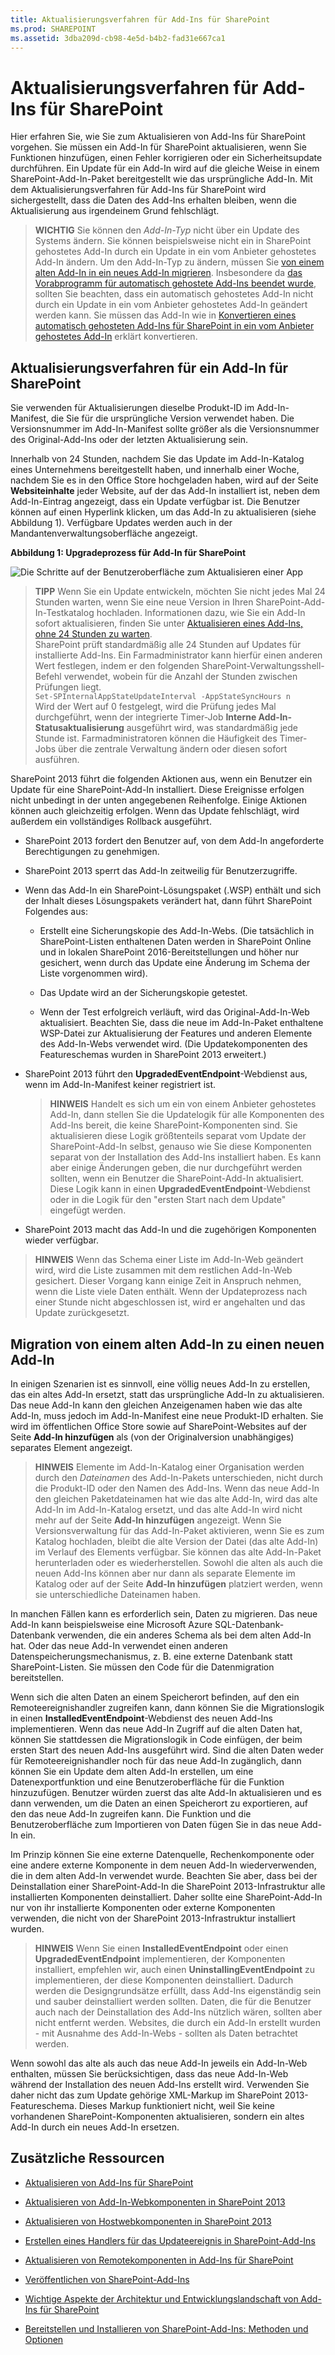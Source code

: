```yaml
---
title: Aktualisierungsverfahren für Add-Ins für SharePoint
ms.prod: SHAREPOINT
ms.assetid: 3dba209d-cb98-4e5d-b4b2-fad31e667ca1
---
```



# Aktualisierungsverfahren für Add-Ins für SharePoint
Hier erfahren Sie, wie Sie zum Aktualisieren von Add-Ins für SharePoint vorgehen.
Sie müssen ein Add-In für SharePoint aktualisieren, wenn Sie Funktionen hinzufügen, einen Fehler korrigieren oder ein Sicherheitsupdate durchführen. Ein Update für ein Add-In wird auf die gleiche Weise in einem SharePoint-Add-In-Paket bereitgestellt wie das ursprüngliche Add-In. Mit dem Aktualisierungsverfahren für Add-Ins für SharePoint wird sichergestellt, dass die Daten des Add-Ins erhalten bleiben, wenn die Aktualisierung aus irgendeinem Grund fehlschlägt.





> **WICHTIG**
> Sie können den  *Add-In-Typ*  nicht über ein Update des Systems ändern. Sie können beispielsweise nicht ein in SharePoint gehostetes Add-In durch ein Update in ein vom Anbieter gehostetes Add-In ändern. Um den Add-In-Typ zu ändern, müssen Sie [von einem alten Add-In in ein neues Add-In migrieren](#Major). Insbesondere da  [das Vorabprogramm für automatisch gehostete Add-Ins beendet wurde](http://blogs.office.com/2014/05/16/update-on-autohosted-apps-preview-program/), sollten Sie beachten, dass ein automatisch gehostetes Add-In nicht durch ein Update in ein vom Anbieter gehostetes Add-In geändert werden kann. Sie müssen das Add-In wie in  [Konvertieren eines automatisch gehosteten Add-Ins für SharePoint in ein vom Anbieter gehostetes Add-In](convert-an-autohosted-sharepoint-add-in-to-a-provider-hosted-add-in.md) erklärt konvertieren.





## Aktualisierungsverfahren für ein Add-In für SharePoint
<a name="Minor"> </a>

Sie verwenden für Aktualisierungen dieselbe Produkt-ID im Add-In-Manifest, die Sie für die ursprüngliche Version verwendet haben. Die Versionsnummer im Add-In-Manifest sollte größer als die Versionsnummer des Original-Add-Ins oder der letzten Aktualisierung sein.



Innerhalb von 24 Stunden, nachdem Sie das Update im Add-In-Katalog eines Unternehmens bereitgestellt haben, und innerhalb einer Woche, nachdem Sie es in den Office Store hochgeladen haben, wird auf der Seite **Websiteinhalte** jeder Website, auf der das Add-In installiert ist, neben dem Add-In-Eintrag angezeigt, dass ein Update verfügbar ist. Die Benutzer können auf einen Hyperlink klicken, um das Add-In zu aktualisieren (siehe Abbildung 1). Verfügbare Updates werden auch in der Mandantenverwaltungsoberfläche angezeigt.




**Abbildung 1: Upgradeprozess für Add-In für SharePoint**








![Die Schritte auf der Benutzeroberfläche zum Aktualisieren einer App](images/UpdatingApp_AppTileUpdateNotice.png)





> **TIPP**
>  Wenn Sie ein Update entwickeln, möchten Sie nicht jedes Mal 24 Stunden warten, wenn Sie eine neue Version in Ihren SharePoint-Add-In-Testkatalog hochladen. Informationen dazu, wie Sie ein Add-In sofort aktualisieren, finden Sie unter [Aktualisieren eines Add-Ins, ohne 24 Stunden zu warten](update-sharepoint-add-ins.md#ImmediateUpdateNotice).<BR />  SharePoint prüft standardmäßig alle 24 Stunden auf Updates für installierte Add-Ins. Ein Farmadministrator kann hierfür einen anderen Wert festlegen, indem er den folgenden SharePoint-Verwaltungsshell-Befehl verwendet, wobein für die Anzahl der Stunden zwischen Prüfungen liegt.<BR />  `Set-SPInternalAppStateUpdateInterval -AppStateSyncHours n`<BR />  Wird der Wert auf 0 festgelegt, wird die Prüfung jedes Mal durchgeführt, wenn der integrierte Timer-Job **Interne Add-In-Statusaktualisierung** ausgeführt wird, was standardmäßig jede Stunde ist. Farmadministratoren können die Häufigkeit des Timer-Jobs über die zentrale Verwaltung ändern oder diesen sofort ausführen.




SharePoint 2013 führt die folgenden Aktionen aus, wenn ein Benutzer ein Update für eine SharePoint-Add-In installiert. Diese Ereignisse erfolgen nicht unbedingt in der unten angegebenen Reihenfolge. Einige Aktionen können auch gleichzeitig erfolgen. Wenn das Update fehlschlägt, wird außerdem ein vollständiges Rollback ausgeführt.




- SharePoint 2013 fordert den Benutzer auf, von dem Add-In angeforderte Berechtigungen zu genehmigen.


- SharePoint 2013 sperrt das Add-In zeitweilig für Benutzerzugriffe.


- Wenn das Add-In ein SharePoint-Lösungspaket (.WSP) enthält und sich der Inhalt dieses Lösungspakets verändert hat, dann führt SharePoint Folgendes aus:

  - Erstellt eine Sicherungskopie des Add-In-Webs. (Die tatsächlich in SharePoint-Listen enthaltenen Daten werden in SharePoint Online und in lokalen SharePoint 2016-Bereitstellungen und höher nur gesichert, wenn durch das Update eine Änderung im Schema der Liste vorgenommen wird).


  - Das Update wird an der Sicherungskopie getestet.


  - Wenn der Test erfolgreich verläuft, wird das Original-Add-In-Web aktualisiert. Beachten Sie, dass die neue im Add-In-Paket enthaltene WSP-Datei zur Aktualisierung der Features und anderen Elemente des Add-In-Webs verwendet wird. (Die Updatekomponenten des Featureschemas wurden in SharePoint 2013 erweitert.)


- SharePoint 2013 führt den **UpgradedEventEndpoint**-Webdienst aus, wenn im Add-In-Manifest keiner registriert ist.

    > **HINWEIS**
    > Handelt es sich um ein von einem Anbieter gehostetes Add-In, dann stellen Sie die Updatelogik für alle Komponenten des Add-Ins bereit, die keine SharePoint-Komponenten sind. Sie aktualisieren diese Logik größtenteils separat vom Update der SharePoint-Add-In selbst, genauso wie Sie diese Komponenten separat von der Installation des Add-Ins installiert haben. Es kann aber einige Änderungen geben, die nur durchgeführt werden sollten, wenn ein Benutzer die SharePoint-Add-In aktualisiert. Diese Logik kann in einen **UpgradedEventEndpoint**-Webdienst oder in die Logik für den "ersten Start nach dem Update" eingefügt werden. 
- SharePoint 2013 macht das Add-In und die zugehörigen Komponenten wieder verfügbar.




> **HINWEIS**
> Wenn das Schema einer Liste im Add-In-Web geändert wird, wird die Liste zusammen mit dem restlichen Add-In-Web gesichert. Dieser Vorgang kann einige Zeit in Anspruch nehmen, wenn die Liste viele Daten enthält. Wenn der Updateprozess nach einer Stunde nicht abgeschlossen ist, wird er angehalten und das Update zurückgesetzt. 





## Migration von einem alten Add-In zu einen neuen Add-In
<a name="Major"> </a>

In einigen Szenarien ist es sinnvoll, eine völlig neues Add-In zu erstellen, das ein altes Add-In ersetzt, statt das ursprüngliche Add-In zu aktualisieren. Das neue Add-In kann den gleichen Anzeigenamen haben wie das alte Add-In, muss jedoch im Add-In-Manifest eine neue Produkt-ID erhalten. Sie wird im öffentlichen Office Store sowie auf SharePoint-Websites auf der Seite **Add-In hinzufügen** als (von der Originalversion unabhängiges) separates Element angezeigt.




> **HINWEIS**
> Elemente im Add-In-Katalog einer Organisation werden durch den  *Dateinamen*  des Add-In-Pakets unterschieden, nicht durch die Produkt-ID oder den Namen des Add-Ins. Wenn das neue Add-In den gleichen Paketdateinamen hat wie das alte Add-In, wird das alte Add-In im Add-In-Katalog ersetzt, und das alte Add-In wird nicht mehr auf der Seite **Add-In hinzufügen** angezeigt. Wenn Sie Versionsverwaltung für das Add-In-Paket aktivieren, wenn Sie es zum Katalog hochladen, bleibt die alte Version der Datei (das alte Add-In) im Verlauf des Elements verfügbar. Sie können das alte Add-In-Paket herunterladen oder es wiederherstellen. Sowohl die alten als auch die neuen Add-Ins können aber nur dann als separate Elemente im Katalog oder auf der Seite **Add-In hinzufügen** platziert werden, wenn sie unterschiedliche Dateinamen haben.




In manchen Fällen kann es erforderlich sein, Daten zu migrieren. Das neue Add-In kann beispielsweise eine Microsoft Azure SQL-Datenbank-Datenbank verwenden, die ein anderes Schema als bei dem alten Add-In hat. Oder das neue Add-In verwendet einen anderen Datenspeicherungsmechanismus, z. B. eine externe Datenbank statt SharePoint-Listen. Sie müssen den Code für die Datenmigration bereitstellen.



Wenn sich die alten Daten an einem Speicherort befinden, auf den ein Remoteereignishandler zugreifen kann, dann können Sie die Migrationslogik in einen **InstalledEventEndpoint**-Webdienst des neuen Add-Ins implementieren. Wenn das neue Add-In Zugriff auf die alten Daten hat, können Sie stattdessen die Migrationslogik in Code einfügen, der beim ersten Start des neuen Add-Ins ausgeführt wird. Sind die alten Daten weder für Remoteereignishandler noch für das neue Add-In zugänglich, dann können Sie ein Update dem alten Add-In erstellen, um eine Datenexportfunktion und eine Benutzeroberfläche für die Funktion hinzuzufügen. Benutzer würden zuerst das alte Add-In aktualisieren und es dann verwenden, um die Daten an einen Speicherort zu exportieren, auf den das neue Add-In zugreifen kann. Die Funktion und die Benutzeroberfläche zum Importieren von Daten fügen Sie in das neue Add-In ein.



Im Prinzip können Sie eine externe Datenquelle, Rechenkomponente oder eine andere externe Komponente in dem neuen Add-In wiederverwenden, die in dem alten Add-In verwendet wurde. Beachten Sie aber, dass bei der Deinstallation einer SharePoint-Add-In die SharePoint 2013-Infrastruktur alle installierten Komponenten deinstalliert. Daher sollte eine SharePoint-Add-In nur von ihr installierte Komponenten oder externe Komponenten verwenden, die nicht von der SharePoint 2013-Infrastruktur installiert wurden.




> **HINWEIS**
> Wenn Sie einen **InstalledEventEndpoint** oder einen **UpgradedEventEndpoint** implementieren, der Komponenten installiert, empfehlen wir, auch einen **UninstallingEventEndpoint** zu implementieren, der diese Komponenten deinstalliert. Dadurch werden die Designgrundsätze erfüllt, dass Add-Ins eigenständig sein und sauber deinstalliert werden sollten. Daten, die für die Benutzer auch nach der Deinstallation des Add-Ins nützlich wären, sollten aber nicht entfernt werden. Websites, die durch ein Add-In erstellt wurden - mit Ausnahme des Add-In-Webs - sollten als Daten betrachtet werden.




Wenn sowohl das alte als auch das neue Add-In jeweils ein Add-In-Web enthalten, müssen Sie berücksichtigen, dass das neue Add-In-Web während der Installation des neuen Add-Ins erstellt wird. Verwenden Sie daher nicht das zum Update gehörige XML-Markup im SharePoint 2013-Featureschema. Dieses Markup funktioniert nicht, weil Sie keine vorhandenen SharePoint-Komponenten aktualisieren, sondern ein altes Add-In durch ein neues Add-In ersetzen.




## Zusätzliche Ressourcen
<a name="SP15appupgrade_addlresources"> </a>


-  [Aktualisieren von Add-Ins für SharePoint](update-sharepoint-add-ins.md)


-  [Aktualisieren von Add-In-Webkomponenten in SharePoint 2013](update-add-in-web-components-in-sharepoint-2013.md)


-  [Aktualisieren von Hostwebkomponenten in SharePoint 2013](update-host-web-components-in-sharepoint-2013.md)


-  [Erstellen eines Handlers für das Updateereignis in SharePoint-Add-Ins](create-a-handler-for-the-update-event-in-sharepoint-add-ins.md)


-  [Aktualisieren von Remotekomponenten in Add-Ins für SharePoint](update-remote-components-in-sharepoint-add-ins.md)


-  [Veröffentlichen von SharePoint-Add-Ins](publish-sharepoint-add-ins.md)


-  [Wichtige Aspekte der Architektur und Entwicklungslandschaft von Add-Ins für SharePoint](important-aspects-of-the-sharepoint-add-in-architecture-and-development-landscap.md)


-  [Bereitstellen und Installieren von SharePoint-Add-Ins: Methoden und Optionen](deploying-and-installing-sharepoint-add-ins-methods-and-options.md)



